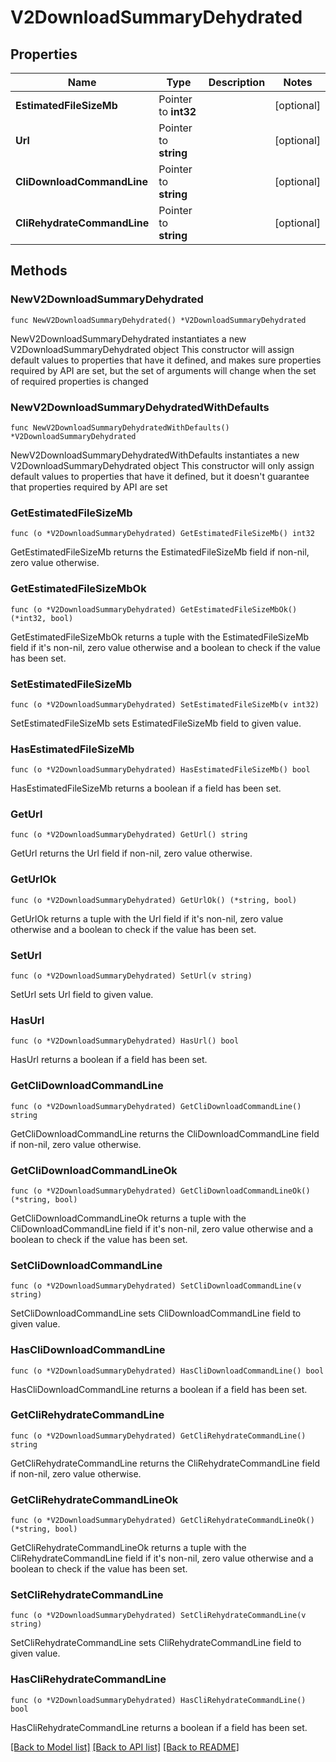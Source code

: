 # V2DownloadSummaryDehydrated

## Properties

Name | Type | Description | Notes
------------ | ------------- | ------------- | -------------
**EstimatedFileSizeMb** | Pointer to **int32** |  | [optional] 
**Url** | Pointer to **string** |  | [optional] 
**CliDownloadCommandLine** | Pointer to **string** |  | [optional] 
**CliRehydrateCommandLine** | Pointer to **string** |  | [optional] 

## Methods

### NewV2DownloadSummaryDehydrated

`func NewV2DownloadSummaryDehydrated() *V2DownloadSummaryDehydrated`

NewV2DownloadSummaryDehydrated instantiates a new V2DownloadSummaryDehydrated object
This constructor will assign default values to properties that have it defined,
and makes sure properties required by API are set, but the set of arguments
will change when the set of required properties is changed

### NewV2DownloadSummaryDehydratedWithDefaults

`func NewV2DownloadSummaryDehydratedWithDefaults() *V2DownloadSummaryDehydrated`

NewV2DownloadSummaryDehydratedWithDefaults instantiates a new V2DownloadSummaryDehydrated object
This constructor will only assign default values to properties that have it defined,
but it doesn't guarantee that properties required by API are set

### GetEstimatedFileSizeMb

`func (o *V2DownloadSummaryDehydrated) GetEstimatedFileSizeMb() int32`

GetEstimatedFileSizeMb returns the EstimatedFileSizeMb field if non-nil, zero value otherwise.

### GetEstimatedFileSizeMbOk

`func (o *V2DownloadSummaryDehydrated) GetEstimatedFileSizeMbOk() (*int32, bool)`

GetEstimatedFileSizeMbOk returns a tuple with the EstimatedFileSizeMb field if it's non-nil, zero value otherwise
and a boolean to check if the value has been set.

### SetEstimatedFileSizeMb

`func (o *V2DownloadSummaryDehydrated) SetEstimatedFileSizeMb(v int32)`

SetEstimatedFileSizeMb sets EstimatedFileSizeMb field to given value.

### HasEstimatedFileSizeMb

`func (o *V2DownloadSummaryDehydrated) HasEstimatedFileSizeMb() bool`

HasEstimatedFileSizeMb returns a boolean if a field has been set.

### GetUrl

`func (o *V2DownloadSummaryDehydrated) GetUrl() string`

GetUrl returns the Url field if non-nil, zero value otherwise.

### GetUrlOk

`func (o *V2DownloadSummaryDehydrated) GetUrlOk() (*string, bool)`

GetUrlOk returns a tuple with the Url field if it's non-nil, zero value otherwise
and a boolean to check if the value has been set.

### SetUrl

`func (o *V2DownloadSummaryDehydrated) SetUrl(v string)`

SetUrl sets Url field to given value.

### HasUrl

`func (o *V2DownloadSummaryDehydrated) HasUrl() bool`

HasUrl returns a boolean if a field has been set.

### GetCliDownloadCommandLine

`func (o *V2DownloadSummaryDehydrated) GetCliDownloadCommandLine() string`

GetCliDownloadCommandLine returns the CliDownloadCommandLine field if non-nil, zero value otherwise.

### GetCliDownloadCommandLineOk

`func (o *V2DownloadSummaryDehydrated) GetCliDownloadCommandLineOk() (*string, bool)`

GetCliDownloadCommandLineOk returns a tuple with the CliDownloadCommandLine field if it's non-nil, zero value otherwise
and a boolean to check if the value has been set.

### SetCliDownloadCommandLine

`func (o *V2DownloadSummaryDehydrated) SetCliDownloadCommandLine(v string)`

SetCliDownloadCommandLine sets CliDownloadCommandLine field to given value.

### HasCliDownloadCommandLine

`func (o *V2DownloadSummaryDehydrated) HasCliDownloadCommandLine() bool`

HasCliDownloadCommandLine returns a boolean if a field has been set.

### GetCliRehydrateCommandLine

`func (o *V2DownloadSummaryDehydrated) GetCliRehydrateCommandLine() string`

GetCliRehydrateCommandLine returns the CliRehydrateCommandLine field if non-nil, zero value otherwise.

### GetCliRehydrateCommandLineOk

`func (o *V2DownloadSummaryDehydrated) GetCliRehydrateCommandLineOk() (*string, bool)`

GetCliRehydrateCommandLineOk returns a tuple with the CliRehydrateCommandLine field if it's non-nil, zero value otherwise
and a boolean to check if the value has been set.

### SetCliRehydrateCommandLine

`func (o *V2DownloadSummaryDehydrated) SetCliRehydrateCommandLine(v string)`

SetCliRehydrateCommandLine sets CliRehydrateCommandLine field to given value.

### HasCliRehydrateCommandLine

`func (o *V2DownloadSummaryDehydrated) HasCliRehydrateCommandLine() bool`

HasCliRehydrateCommandLine returns a boolean if a field has been set.


[[Back to Model list]](../README.md#documentation-for-models) [[Back to API list]](../README.md#documentation-for-api-endpoints) [[Back to README]](../README.md)


